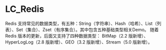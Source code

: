 # LC_Redis
Redis 支持常见的数据类型，有五种：String（字符串）、Hash（哈希）、List（列表）、Set（集合）、Zset（有序集合）。其中包含五种基础类型相关Demo。
随着 Redis 版本的更新，后面又支持了四种数据类型： BitMap（2.2 版新增）、HyperLogLog（2.8 版新增）、GEO（3.2 版新增）、Stream（5.0 版新增）。
